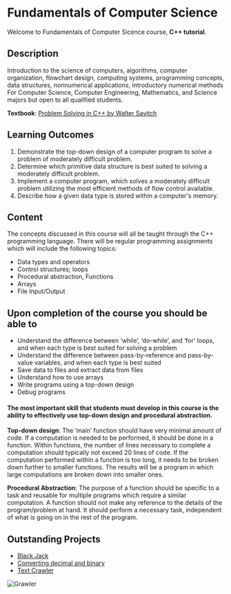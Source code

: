 # Fundamentals of Computer Science

Welcome to Fundamentals of Computer Sicence course, **C++ tutorial**.

## Description

Introduction to the science of computers, algorithms, computer organization, flowchart design, computing systems, programming concepts, data structures, nonnumerical applications, introductory numerical methods For Computer Science, Computer Engineering, Mathematics, and Science majors but open to all qualified students.

**Textbook**: [Problem Solving in C++ by Walter Savitch](./ProblemSolvingwithC++.pdf)

## Learning Outcomes
1. Demonstrate the top-down design of a computer program to solve a problem of moderately difficult problem.
2. Determine which primitive data structure is best suited to solving a moderately difficult problem.
3. Implement a computer program, which solves a moderately difficult problem utilizing the most efficient methods of flow control available.
4. Describe how a given data type is stored within a computer's memory.

## Content
The concepts discussed in this course will all be taught through the C++ programming language. There will be regular programming assignments which will include the following topics:
  - Data types and operators
  - Control structures; loops
  - Procedural abstraction, Functions
  - Arrays
  - File Input/Output
  
## Upon completion of the course you should be able to
  - Understand the difference between ‘while’, ‘do-while’, and ‘for’ loops, and when each type is best suited for solving a problem
  - Understand the difference between pass-by-reference and pass-by-value variables, and when each type is best suited
  - Save data to files and extract data from files
  - Understand how to use arrays
  - Write programs using a top-down design
  - Debug programs

#### The most important skill that students must develop in this course is the ability to effectively use top-down design and procedural abstraction.

**Top-down design**: The ‘main’ function should have very minimal amount of code. If a computation is needed to be performed, it should be done in a function. Within functions, the number of lines necessary to complete a computation should typically not exceed 20 lines of code. If the computation performed within a function is too long, it needs to be broken down further to smaller functions. The results will be a program in which large computations are broken down into smaller ones.

**Procedural Abstraction**: The purpose of a function should be specific to a task and reusable for multiple programs which require a similar computation. A function should not make any reference to the details of the program/problem at hand. It should perform a necessary task, independent of what is going on in the rest of the program.

## Outstanding Projects

- [Black Jack](https://github.com/zhongqi1112/Fundamentals-of-Computer-Science/tree/master/Ch03MoreFlowofControl/3_8_BlackJack)
- [Converting decimal and binary](https://github.com/zhongqi1112/Fundamentals-of-Computer-Science/tree/master/Ch05FunctionsForAllSubtasks)
- [Text Crawler](https://github.com/zhongqi1112/Fundamentals-of-Computer-Science/tree/master/Ch07Arrays/TokenizerGetNextToken)

![Grawler](http://zhongqi1112.me/Fundamentals-of-Computer-Science/Ch07Arrays/TokenizerGetNextToken/tokenizer_getnexttoken.jpg.jpg)
